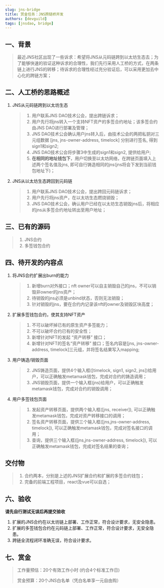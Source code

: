 ```yaml
---
slug: jns-bridge
title: 赏金任务：JNS跨链桥开发
authors: [devguild]
tags: [jnsdao, bridge]
---
```


## 一、背景

>  最近JNS社区出现了一些诉求：希望将JNS从元码链跨到以太坊生态去；为了能够快速的验证这种诉求的合理性，我们先行采用人工桥的方式，在两条链上进行JNS的转移；待诉求的合理性经过充分验证后，可以采用更加去中心化的跨链方案；

## 二、人工桥的思路概述

1. JNS从元码链跨到以太坊生态

    > 1. 用户联系JNS DAO技术公会，提出跨链诉求；
    > 2. 用户先行将jns转入一个支持NFT资产的多签合约地址；该多签合约由JNS DAO进行部署及管理；
    > 3. JNS DAO技术公会确认用户jns转入后，由技术公会的两把私钥对三元组数据 [jns, jns-owner-address, timelock] 分别进行签名, 得到sign1和sign2;
    > 4. JNS DAO技术公会将步骤3中生成的sign1和sign2, 提供给用户;
    > 5. **在相同的地址钱包下**，用户切换至以太坊网络，在跨链页面填入上述两个签名值及jns, 即可自行铸造相同的jns(jns将会下发到当前钱包地址下)；

2. JNS从以太坊生态跨回到元码链

    > 1. 用户联系JNS DAO技术公会，提出跨回元码链诉求；
    > 2. 用户先行将jns资产，在以太坊生态燃烧销毁；
    > 3. JNS DAO技术公会，确认用户已经在以太坊生态销毁jns后，将相应的jns从多签合约地址转出至用户地址；

## 三、已有的源码

> 1. JNS合约
> 2. 多签钱包合约

## 四、待开发的内容点

1. 将JNS合约扩展出burn的能力

    > 1. 新增burn对外接口；nft owner可以自主销毁自己的jns，不可以销毁非owner的jns资产；
    > 2. 待销毁的jns必须是unbind状态，否则无法销毁；
    > 3. 针对销毁的jns，要在合约内记录该nft的owner及销毁区块高度；

2. 扩展多签钱包合约，使其支持NFT资产

    > 1. 不可以破坏掉已有的原生资产多签能力；
    > 2. 不可以破坏合约已有的安全性；
    > 3. 新增针对NFT的发起 “资产转移” 接口；
    > 4. 新增针对NFT的签名“资产转移” 接口；签名内容是[jns, jns-owner-address, timelock]三元组，并将签名结果写入mapping;

3. 用户铸造/销毁页面
    > 2. JNS铸造页面，提供4个输入框([timelock, sign1, sign2, jns])给用户，可以正确触发metamask钱包，完成对合约的铸造调用；
    > 3. JNS销毁页面，提供一个输入框(jns)给用户，可以正确触发metamask钱包，完成对合约的销毁调用；

4. 用户多签钱包页面
   > 1. 发起资产转移页面，提供两个输入框([jns, receiver]), 可以正确触发metamask钱包，完成对资产转移接口的调用；
   > 2. 签名资产转移页面，提供三个输入框([jns,jns-owner-address, timelock]), 可以正确触发metamask钱包，完成对签名接口的调用；
   > 3. 查询，提供三个输入框([jns,jns-owner-address, timelock]), 可以正确触发metamask钱包，完成对签名结果的查询；

## 交付物
> 1. 合约两本，分别是上述的JNS扩展合约和扩展的多签合约钱包；
> 2. 完备的前端工程项目，react及vue可以自选；



## 六、验收
**请先自行测试无误后再提交验收**

1. 扩展的JNS合约在以太坊链上部署、工作正常，符合设计要求，无安全隐患。
2. 扩展的多签钱包合约在元码链上部署、工作正常，符合设计要求，无安全隐患。
3. 跨链全流程闭环准确无误，符合设计要求。

## 七、赏金 

> 工作量预估：20个有效工作小时 (约合4个标准工作日)
>
> 赏金预算：20个JNS白名单（凭白名单享一元自由购）

